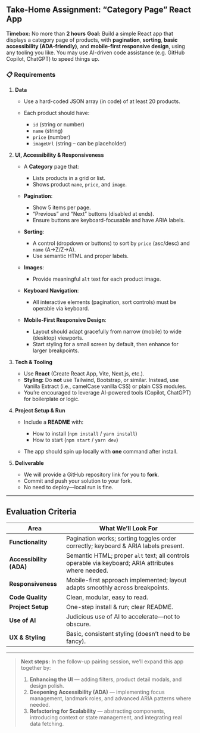 ## Take-Home Assignment: “Category Page” React App

**Timebox:** No more than **2 hours**
**Goal:** Build a simple React app that displays a category page of products, with **pagination**, **sorting**, **basic accessibility (ADA-friendly)**, and **mobile-first responsive design**, using any tooling you like. You may use AI-driven code assistance (e.g. GitHub Copilot, ChatGPT) to speed things up.

### 📋 Requirements

1. **Data**

   * Use a hard-coded JSON array (in code) of at least 20 products.
   * Each product should have:

     * `id` (string or number)
     * `name` (string)
     * `price` (number)
     * `imageUrl` (string – can be placeholder)

2. **UI, Accessibility & Responsiveness**

   * A **Category** page that:

     * Lists products in a grid or list.
     * Shows product `name`, `price`, and `image`.
   * **Pagination**:

     * Show 5 items per page.
     * “Previous” and “Next” buttons (disabled at ends).
     * Ensure buttons are keyboard-focusable and have ARIA labels.
   * **Sorting**:

     * A control (dropdown or buttons) to sort by `price` (asc/desc) and `name` (A→Z/Z→A).
     * Use semantic HTML and proper labels.
   * **Images**:

     * Provide meaningful `alt` text for each product image.
   * **Keyboard Navigation**:

     * All interactive elements (pagination, sort controls) must be operable via keyboard.
   * **Mobile-First Responsive Design**:

     * Layout should adapt gracefully from narrow (mobile) to wide (desktop) viewports.
     * Start styling for a small screen by default, then enhance for larger breakpoints.

3. **Tech & Tooling**

   * Use **React** (Create React App, Vite, Next.js, etc.).
   * **Styling:** Do **not** use Tailwind, Bootstrap, or similar. Instead, use Vanilla Extract (i.e., camelCase vanilla CSS) or plain CSS modules.
   * You’re encouraged to leverage AI-powered tools (Copilot, ChatGPT) for boilerplate or logic.

4. **Project Setup & Run**

   * Include a **README** with:

     * How to install (`npm install` / `yarn install`)
     * How to start (`npm start` / `yarn dev`)
   * The app should spin up locally with **one** command after install.

5. **Deliverable**

   * We will provide a GitHub repository link for you to **fork**.
   * Commit and push your solution to your fork.
   * No need to deploy—local run is fine.

---

## Evaluation Criteria

| Area                    | What We’ll Look For                                                                                 |
| ----------------------- | --------------------------------------------------------------------------------------------------- |
| **Functionality**       | Pagination works; sorting toggles order correctly; keyboard & ARIA labels present.                  |
| **Accessibility (ADA)** | Semantic HTML; proper `alt` text; all controls operable via keyboard; ARIA attributes where needed. |
| **Responsiveness**      | Mobile-first approach implemented; layout adapts smoothly across breakpoints.                       |
| **Code Quality**        | Clean, modular, easy to read.                                                                       |
| **Project Setup**       | One-step install & run; clear README.                                                               |
| **Use of AI**           | Judicious use of AI to accelerate—not to obscure.                                                   |
| **UX & Styling**        | Basic, consistent styling (doesn’t need to be fancy).                                               |

---

> **Next steps:**
> In the follow-up pairing session, we’ll expand this app together by:
>
> 1. **Enhancing the UI** — adding filters, product detail modals, and design polish.
> 2. **Deepening Accessibility (ADA)** — implementing focus management, landmark roles, and advanced ARIA patterns where needed.
> 3. **Refactoring for Scalability** — abstracting components, introducing context or state management, and integrating real data fetching.
